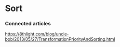 # Sort

### Connected articles

https://8thlight.com/blog/uncle-bob/2013/05/27/TransformationPriorityAndSorting.html

